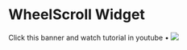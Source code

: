 # WheelScroll Widget

Click this banner and watch tutorial in youtube • [![](https://cdn.dribbble.com/userupload/16517397/file/original-8146449e20a32922f29f59dc595ee8d3.png?resize=1024x576)](https://youtu.be/5mOHecn03Ho?si=uhpxkDqwNeRfTLM-)

